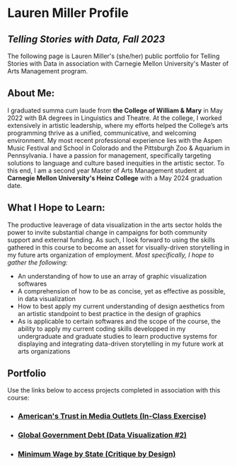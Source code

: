 # Lauren Miller Profile
## *Telling Stories with Data, Fall 2023*
The following page is Lauren Miller's (she/her) public portfolio for Telling Stories with Data in association with Carnegie Mellon University's Master of Arts Management program.

## About Me:
I graduated summa cum laude from **the College of William & Mary** in May 2022 with BA degrees in Linguistics and Theatre. At the college, I worked extensively in artistic leadership, where my efforts helped the College’s arts programming thrive as a unified, communicative, and welcoming environment. My most recent professional experience lies with the Aspen Music Festival and School in Colorado and the Pittsburgh Zoo & Aquarium in Pennsylvania. I have a passion for management, specifically targeting solutions to language and culture based inequities in the artistic sector. To this end, I am a second year Master of Arts Management student at **Carnegie Mellon University's Heinz College** with a May 2024 graduation date. 

## What I Hope to Learn:
The productive leaverage of data visualization in the arts sector holds the power to invite substantial change in campaigns for both community support and external funding. As such, I look forward to using the skills gathered in this course to become an asset for visually-driven storytelling in my future arts organization of employment. 
_Most specifically, I hope to gather the following:_
* An understanding of how to use an array of graphic visualization softwares
* A comprehension of how to be as concise, yet as effective as possible, in data visualization
* How to best apply my current understanding of design aesthetics from an artistic standpoint to best practice in the design of graphics
* As is applicable to certain softwares and the scope of the course, the ability to apply my current coding skills developped in my undergraduate and graduate studies to learn productive systems for displaying and integrating data-driven storytelling in my future work at arts organizations

## Portfolio
Use the links below to access projects completed in association with this course:
* ### [American's Trust in Media Outlets (In-Class Exercise)](/NewsMediaTrust.md)
* ### [Global Government Debt (Data Visualization #2)](/DataViz2.md)
* ### [Minimum Wage by State (Critique by Design)](/CritiqueByDesign.md)
